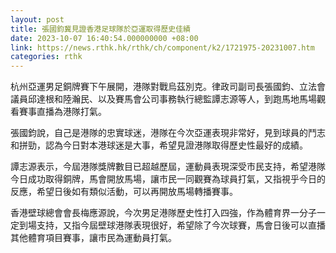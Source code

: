 ```yaml
---
layout: post
title: 張國鈞冀見證香港足球隊於亞運取得歷史佳績
date: 2023-10-07 16:40:54.000000000 +08:00
link: https://news.rthk.hk/rthk/ch/component/k2/1721975-20231007.htm
categories: rthk
---
```


杭州亞運男足銅牌賽下午展開，港隊對戰烏茲別克。律政司副司長張國鈞、立法會議員邱達根和陸瀚民、以及賽馬會公司事務執行總監譚志源等人，到跑馬地馬場觀看賽事直播為港隊打氣。

張國鈞說，自己是港隊的忠實球迷，港隊在今次亞運表現非常好，見到球員的鬥志和拼勁，認為今日對本港球迷是大事，希望見證港隊取得歷史性最好的成績。

譚志源表示，今屆港隊獎牌數目已超越歷屆，運動員表現深受市民支持，希望港隊今日成功取得銅牌，馬會開放馬場，讓市民一同觀賽為球員打氣，又指視乎今日的反應，希望日後如有類似活動，可以再開放馬場轉播賽事。

香港壁球總會會長梅應源說，今次男足港隊歷史性打入四強，作為體育界一分子一定到場支持，又指今屆壁球港隊表現很好，希望除了今次球賽，馬會日後可以直播其他體育項目賽事，讓市民為運動員打氣。
